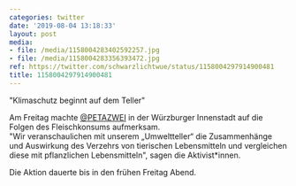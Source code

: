 ```yaml
---
categories: twitter
date: '2019-08-04 13:18:33'
layout: post
media:
- file: /media/1158004283402592257.jpg
- file: /media/1158004283356393472.jpg
ref: https://twitter.com/schwarzlichtwue/status/1158004297914900481
title: 1158004297914900481
---
```

"Klimaschutz beginnt auf dem Teller"



Am Freitag machte [@PETAZWEI](https://twitter.com/PETAZWEI) in der Würzburger Innenstadt auf die Folgen des Fleischkonsums aufmerksam.  
"Wir veranschaulichen mit unserem „Umweltteller“ die Zusammenhänge und Auswirkung des Verzehrs von tierischen Lebensmitteln und vergleichen diese mit pflanzlichen Lebensmitteln", sagen die Aktivist\*innen.



Die Aktion dauerte bis in den frühen Freitag Abend. 